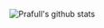 ![Prafull's github stats](https://github-readme-stats.vercel.app/api?username=prafull01&hide=stars)
